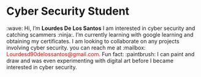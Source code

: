 <h1>Cyber Security Student</h1>
:wave: Hi, I’m <strong>Lourdes De Los Santos</strong>
 I am interested in cyber security and catching scammers :ninja:.
 I’m currently learning with google learning and obtaining my certificates.
 I am looking to collaborate on any projects involving cyber security.
 you can reach me at :mailbox: <font color="red"> Lourdesd90delossantos@gmail.com. </font>
 Fun fact: :paintbrush: I can paint and draw and was even experimenting with digital art before I became interested in cyber security. 

<!---
lourdofthesaints/lourdofthesaints is a ✨ special ✨ repository because its `README.md` (this file) appears on your GitHub profile.
You can click the Preview link to take a look at your changes.
--->
